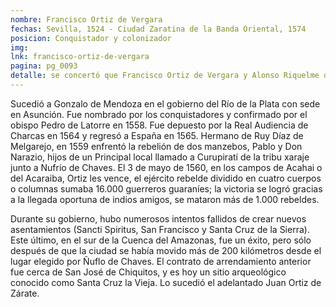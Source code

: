```yaml
---
nombre: Francisco Ortiz de Vergara
fechas: Sevilla, 1524 - Ciudad Zaratina de la Banda Oriental, 1574
posicion: Conquistador y colonizador
img:
lnk: francisco-ortiz-de-vergara
pagina: pg_0093
detalle: se concertó que Francisco Ortiz de Vergara y Alonso Riquelme de Guzmán, casasen con dos hijas del General...
---
```


<p>Sucedió a Gonzalo de Mendoza en el gobierno del Río de la Plata con sede en Asunción. Fue nombrado por los conquistadores y confirmado por el obispo Pedro de Latorre en 1558. Fue depuesto por la Real Audiencia de Charcas en 1564 y regresó a España en 1565. Hermano de Ruy Díaz de Melgarejo, en 1559 enfrentó la rebelión de dos manzebos, Pablo y Don Narazio, hijos de un Principal local llamado a Curupiratí de la tribu xaraje junto a Nufrio de Chaves. El 3 de mayo de 1560, en los campos de Acahai o del Acaraiba, Ortiz les vence, el ejército rebelde dividido en cuatro cuerpos o columnas sumaba 16.000 guerreros guaraníes; la victoria se logró gracias a la llegada oportuna de indios amigos, se mataron más de 1.000 rebeldes. </p>
<p>Durante su gobierno, hubo numerosos intentos fallidos de crear nuevos asentamientos (Sancti Spiritus, San Francisco y Santa Cruz de la Sierra). Este último, en el sur de la Cuenca del Amazonas, fue un éxito, pero sólo después de que la ciudad se había movido más de 200 kilómetros desde el lugar elegido por Ñuflo de Chaves. El contrato de arrendamiento anterior fue cerca de San José de Chiquitos, y es hoy un sitio arqueológico conocido como Santa Cruz la Vieja. Lo sucedió el adelantado Juan Ortiz de Zárate.</p>
